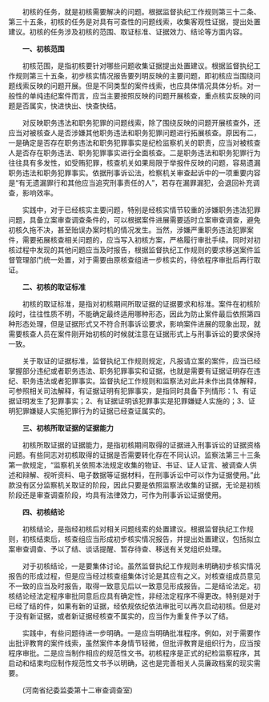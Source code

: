 　　初核的任务，就是初核需要解决的问题。根据监督执纪工作规则第三十二条、第三十五条，初核的任务是对具有可查性的问题线索，收集客观性证据，提出处置建议。初核的任务涉及初核的范围、取证标准、证据效力、结论等方面内容。

　　**一、初核范围**

　　初核范围，是指初核要针对哪些问题收集证据提出处置建议。根据监督执纪工作规则第三十五条，初步核实情况报告要列明反映的主要问题，即初核应当围绕问题线索反映的问题开展。但是不同类型的案件线索，也应具体情况具体分析。对一般性的单纯违纪案件而言，应当主要按照反映的问题开展核查，重点核实反映的问题是否属实，快进快出、快查快结。

　　对反映职务违法和职务犯罪的问题线索，除了围绕反映的问题开展核查外，还应当对被核查人是否涉嫌其他职务违法和职务犯罪问题进行拓展核查。原因有二，一是确定是否存在职务违法和职务犯罪事实是纪检监察机关的职责，应当对被核查人是否存在职务违法、职务犯罪事实进行全面核查。二是职务违法和职务犯罪行为往往具有多发性，如受贿犯罪，核查机关如果局限于举报件反映的问题，容易遗漏职务违法和职务犯罪事实。依据刑事诉讼法，检察机关审查起诉中的一项重要内容是“有无遗漏罪行和其他应当追究刑事责任的人”，若存在漏罪漏犯，会退回补充调查，影响效率。

　　实践中，对于已经核实主要问题，特别是经核实情节较重的涉嫌职务违法犯罪问题，具备立案审查调查条件的，可以根据案件进展需要适时立案审查调查，避免初核久拖不决，甚至贻误办案时机的情况发生。当然，涉嫌严重职务违法犯罪案件，需要拓展核查相关问题的，应当写入初核方案，严格履行审批手续。同时对初核过程中发现的其他问题应当及时报告，根据监督执纪工作规则的要求移送案件监督管理部门统一处置，对于需要由原核查组进一步核实的，待依程序审批后再行取证。

　　**二、初核的取证标准**

　　初核的取证标准，是指对初核期间所取证据的证据要求和标准。案件在初核阶段时，往往性质不明，不能确定最终适用哪种形态，因此为防止案件最后依照第四种形态处理，但是证据形式又不符合刑事诉讼要求，影响案件进展的现象出现，就需要核查人员在案件刚开始初核的时候就注意在证据形式上与刑事诉讼的要求保持一致。

　　关于取证的证据标准，监督执纪工作规则规定，凡报请立案的案件，应当已经掌握部分违纪或者职务违法、职务犯罪事实和证据，也就是需要有证据证明存在违纪、职务违法或者犯罪事实。监督执纪工作规则和监察法对此并未作出具体解释，可参照相关司法解释，有证据证明有犯罪事实，是指同时具备下列情形：1、有证据证明发生了犯罪事实；2、有证据证明该犯罪事实是犯罪嫌疑人实施的；3、证明犯罪嫌疑人实施犯罪行为的证据已经查证属实的。

　　**三、初核所取证据的证据能力**

　　初核所取证据的证据能力，是指初核期间取得的证据进入刑事诉讼的证据资格问题。有些同志对初核取得的证据是否需要转化存在不同认识。监察法第三十三条第一款规定，“监察机关依照本法规定收集的物证、书证、证人证言、被调查人供述和辩解、视听资料、电子数据等证据材料，在刑事诉讼中可以作为证据使用。”此款没有区分监察机关取证的阶段，因此只要是依照监察法收集的证据，无论是初核阶段还是审查调查阶段，均具有法律效力，可作为刑事诉讼证据使用。

　　**四、初核结论**

　　初核结论，是指经初核后对相关问题线索的处置建议。根据监督执纪工作规则，初核结束后，核查组应当形成初步核实情况报告，并提出处置建议，包括拟立案审查调查、予以了结、谈话提醒、暂存待查、移送有关党组织处理。

　　对于初核结论，一是要集体讨论。虽然监督执纪工作规则未明确初步核实情况报告的形成过程，但是应当经过核查组集体讨论是其应有之义。对核查组成员意见不一致的应当及时报告，取得一致意见后以一致意见形成报告。二是结论法定。初核结论经法定程序审批同意后应具有确定性，非经法定程序不得更改。特别是对于已经了结的件，如果有新的证据，经依规依纪依法审批可以再次启动初核。但是对于没有新证据，或者新证据经核查不属实的，应当作为重复件予以了结。

　　实践中，有些问题待进一步明确。一是应当明确批准程序。例如，对于需要作出批评教育的案件线索，虽然案件本身情节轻微，但批评教育是组织行为，应当按程序审批。二是应当制作相应的规范性文书。初核程序是正式的纪检监察程序，其启动和结束均应制作规范性文书予以明确，这也是完善相关人员廉政档案的现实需要。

　　(河南省纪委监委第十二审查调查室)